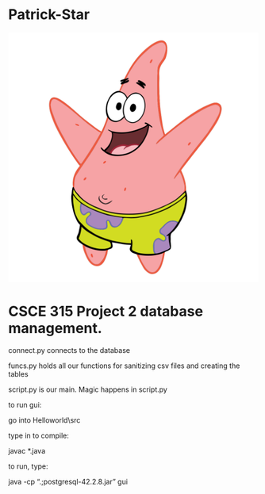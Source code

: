 # Patrick-Star
![Patrick Star](images/patrick-star.png)

# CSCE 315 Project 2 database management. 
connect.py connects to the database

funcs.py holds all our functions for sanitizing csv files and creating the tables

script.py is our main. Magic happens in script.py

to run gui:

go into Helloworld\src

type in to compile:

javac *.java

to run, type:

java -cp “.;postgresql-42.2.8.jar” gui
